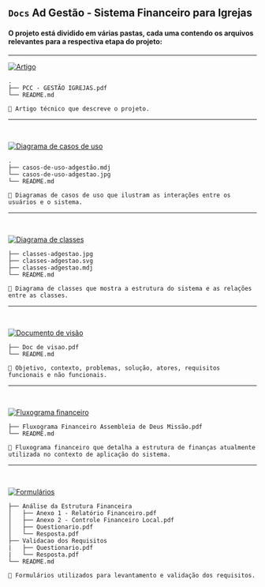 ## `Docs` Ad Gestão - Sistema Financeiro para Igrejas

#### O projeto está dividido em várias pastas, cada uma contendo os arquivos relevantes para a respectiva etapa do projeto:

<hr>

[![Artigo](https://img.shields.io/badge/Artigo-darkgreen?style=for-the-badge&logo=book&logoColor=white)](./artigo)
```
.
├── PCC - GESTÃO IGREJAS.pdf
└── README.md
```

```
📄 Artigo técnico que descreve o projeto.
```
<hr>
<br>

[![Diagrama de casos de uso](https://img.shields.io/badge/Diagrama%20de%20casos%20de%20uso-darkgreen?style=for-the-badge&logo=clipboard-list&logoColor=white)](./diagrama%20de%20casos%20de%20uso)
```
.
├── casos-de-uso-adgestão.mdj
└── casos-de-uso-adgestao.jpg
└── README.md
```
```
📄 Diagramas de casos de uso que ilustram as interações entre os usuários e o sistema.
```
<hr>
<br>

[![Diagrama de classes](https://img.shields.io/badge/Diagrama%20de%20classes-darkgreen?style=for-the-badge&logo=project-diagram&logoColor=white)](./diagrama%20de%20classes)
```
├── classes-adgestao.jpg
├── classes-adgestao.svg
├── classes-adgestao.mdj
└── README.md
```
```
📄 Diagrama de classes que mostra a estrutura do sistema e as relações entre as classes.
```
<hr>
<br>

[![Documento de visão](https://img.shields.io/badge/Documento%20de%20visao-darkgreen?style=for-the-badge&logo=book&logoColor=white)](./documento%20de%20visao)
```
├── Doc de visao.pdf
└── README.md
```

```
📄 Objetivo, contexto, problemas, solução, atores, requisitos funcionais e não funcionais.
```
<hr>
<br>

[![Fluxograma financeiro](https://img.shields.io/badge/Fluxograma%20financeiro-darkgreen?style=for-the-badge&logo=cash-register&logoColor=white)](./fluxograma%20financeiro)
```
├── Fluxograma Financeiro Assembleia de Deus Missão.pdf
└── README.md
```
```
📄 Fluxograma financeiro que detalha a estrutura de finanças atualmente utilizada no contexto de aplicação do sistema.
```
<hr>
<br>

[![Formulários](https://img.shields.io/badge/Formulários-darkgreen?style=for-the-badge&logo=file-alt&logoColor=white)](./formularios)
```
├── Análise da Estrutura Financeira
│   ├── Anexo 1 - Relatório Financeiro.pdf
│   ├── Anexo 2 - Controle Financeiro Local.pdf
│   ├── Questionario.pdf
│   └── Resposta.pdf
├── Validacao dos Requisitos
|   ├── Questionario.pdf
|   └── Resposta.pdf
└── README.md
```
```
📄 Formulários utilizados para levantamento e validação dos requisitos.
```

